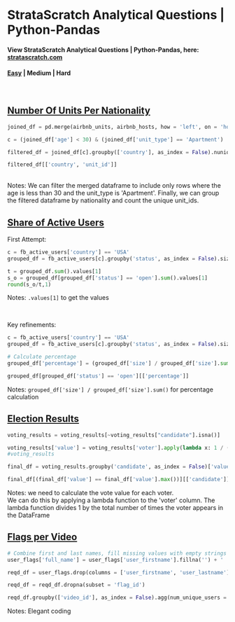 # StrataScratch Analytical Questions | Python-Pandas

#### View StrataScratch Analytical Questions | Python-Pandas, here: [stratascratch.com](https://platform.stratascratch.com/coding?code_type=2&is_freemium=1&order_field=difficulty)

#### [Easy](https://github.com/s1dewalker/StrataScratch-Python-Pandas) | Medium | Hard
<br/>

## [Number Of Units Per Nationality](https://platform.stratascratch.com/coding/10156-number-of-units-per-nationality?code_type=2)

```python
joined_df = pd.merge(airbnb_units, airbnb_hosts, how = 'left', on = 'host_id' )

c = (joined_df['age'] < 30) & (joined_df['unit_type'] == 'Apartment')

filtered_df = joined_df[c].groupby(['country'], as_index = False).nunique()

filtered_df[['country', 'unit_id']]
```
<br/>
Notes: We can filter the merged dataframe to include only rows where the age is less than 30 and the unit_type is 'Apartment'. Finally, we can group the filtered dataframe by nationality and count the unique unit_ids.

## [Share of Active Users](https://platform.stratascratch.com/coding/2005-share-of-active-users?code_type=2)
First Attempt:
```python
c = fb_active_users['country'] == 'USA'
grouped_df = fb_active_users[c].groupby('status', as_index = False).size()

t = grouped_df.sum().values[1]
s_o = grouped_df[grouped_df['status'] == 'open'].sum().values[1]
round(s_o/t,1)
```

Notes: `.values[1]` to get the values

<br/>

Key refinements:
```python
c = fb_active_users['country'] == 'USA'
grouped_df = fb_active_users[c].groupby('status', as_index = False).size()

# Calculate percentage
grouped_df['percentage'] = (grouped_df['size'] / grouped_df['size'].sum()) 

grouped_df[grouped_df['status'] == 'open'][['percentage']]
```
Notes: `grouped_df['size'] / grouped_df['size'].sum()` for percentage calculation

## [Election Results](https://platform.stratascratch.com/coding/2099-election-results?code_type=2)

```python
voting_results = voting_results[~voting_results["candidate"].isna()]

voting_results['value'] = voting_results['voter'].apply(lambda x: 1 / (voting_results["voter"] == x).sum())
#voting_results

final_df = voting_results.groupby('candidate', as_index = False)['value'].sum()

final_df[(final_df['value'] == final_df['value'].max())][['candidate']]
```

Notes: we need to calculate the vote value for each voter. <br/>
We can do this by applying a lambda function to the 'voter' column. The lambda function divides 1 by the total number of times the voter appears in the DataFrame
<br/>

## [Flags per Video](https://platform.stratascratch.com/coding/2102-flags-per-video?code_type=2)

```python
# Combine first and last names, fill missing values with empty strings
user_flags['full_name'] = user_flags['user_firstname'].fillna('') + ' ' + user_flags['user_lastname'].fillna('')

reqd_df = user_flags.drop(columns = ['user_firstname', 'user_lastname'])

reqd_df = reqd_df.dropna(subset = 'flag_id')

reqd_df.groupby(['video_id'], as_index = False).agg(num_unique_users = ('full_name', 'nunique'))
```
Notes: Elegant coding
<br/>

